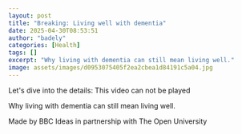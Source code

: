 ```yaml
---
layout: post
title: "Breaking: Living well with dementia"
date: 2025-04-30T08:53:51
author: "badely"
categories: [Health]
tags: []
excerpt: "Why living with dementia can still mean living well."
image: assets/images/d0953075405f2ea2cbea1d84191c5a04.jpg
---
```


Let's dive into the details: This video can not be played

Why living with dementia can still mean living well.

Made by BBC Ideas in partnership with The Open University

